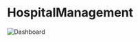 # HospitalManagement


![Dashboard](https://github.com/user-attachments/assets/c949cabf-2319-488d-87f7-0d0ba0a086cf)
